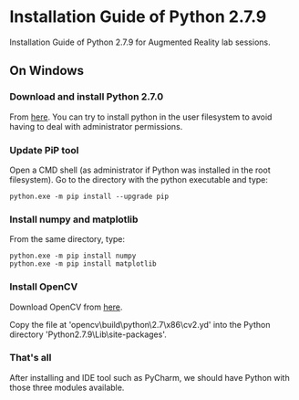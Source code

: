 # Installation Guide of Python 2.7.9

Installation Guide of Python 2.7.9 for Augmented Reality lab sessions.

## On Windows

### Download and install Python 2.7.0

From [here](https://www.python.org/downloads/release/python-279). You can try to install python in the user filesystem to avoid having to deal with administrator permissions.

### Update PiP tool

Open a CMD shell (as administrator if Python was installed in the root filesystem). Go to the directory with the python executable and type:

```
python.exe -m pip install --upgrade pip
```

### Install numpy and matplotlib

From the same directory, type:

```
python.exe -m pip install numpy
python.exe -m pip install matplotlib
```

### Install OpenCV

Download OpenCV from [here](https://sourceforge.net/projects/opencvlibrary/files/opencv-win).

Copy the file at 'opencv\build\python\2.7\x86\cv2.yd' into the Python directory 'Python2.7.9\Lib\site-packages'.

### That's all

After installing and IDE tool such as PyCharm, we should have Python with those three modules available.
